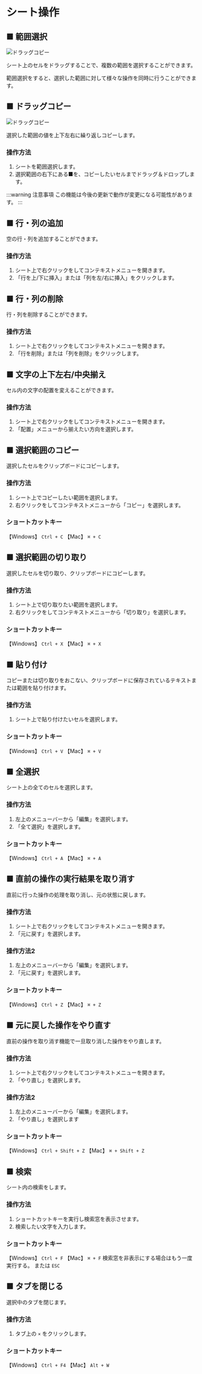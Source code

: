 # シート操作

## ■ 範囲選択

![ドラッグコピー](/csv-plus/assets/img/features/range_selection.png)

シート上のセルをドラッグすることで、複数の範囲を選択することができます。

範囲選択をすると、選択した範囲に対して様々な操作を同時に行うことができます。


## ■ ドラッグコピー

![ドラッグコピー](/csv-plus/assets/img/features/drag_copy.png)

選択した範囲の値を上下左右に繰り返しコピーします。

### 操作方法

1. シートを範囲選択します。
2. 選択範囲の右下にある■を、コピーしたいセルまでドラッグ＆ドロップします。

:::warning 注意事項
この機能は今後の更新で動作が変更になる可能性があります。
:::


## ■ 行・列の追加

空の行・列を追加することができます。

### 操作方法

1. シート上で右クリックをしてコンテキストメニューを開きます。
2. 「行を上/下に挿入」または「列を左/右に挿入」をクリックします。


## ■ 行・列の削除

行・列を削除することができます。

### 操作方法

1. シート上で右クリックをしてコンテキストメニューを開きます。
2. 「行を削除」または「列を削除」をクリックします。


## ■ 文字の上下左右/中央揃え

セル内の文字の配置を変えることができます。

### 操作方法

1. シート上で右クリックをしてコンテキストメニューを開きます。
2. 「配置」メニューから揃えたい方向を選択します。


## ■ 選択範囲のコピー

選択したセルをクリップボードにコピーします。

### 操作方法
1. シート上でコピーしたい範囲を選択します。
2. 右クリックをしてコンテキストメニューから「コピー」を選択します。

### ショートカットキー
【Windows】 `Ctrl + C`
【Mac】 `⌘ + C`


## ■ 選択範囲の切り取り

選択したセルを切り取り、クリップボードにコピーします。

### 操作方法
1. シート上で切り取りたい範囲を選択します。
2. 右クリックをしてコンテキストメニューから「切り取り」を選択します。

### ショートカットキー
【Windows】 `Ctrl + X`
【Mac】 `⌘ + X`


## ■ 貼り付け

コピーまたは切り取りをおこない、クリップボードに保存されているテキストまたは範囲を貼り付けます。

### 操作方法
1. シート上で貼り付けたいセルを選択します。

### ショートカットキー
【Windows】 `Ctrl + V`
【Mac】 `⌘ + V`


## ■ 全選択

シート上の全てのセルを選択します。

### 操作方法
1. 左上のメニューバーから「編集」を選択します。
2. 「全て選択」を選択します。

### ショートカットキー
【Windows】 `Ctrl + A`
【Mac】 `⌘ + A`

## ■ 直前の操作の実行結果を取り消す

直前に行った操作の処理を取り消し、元の状態に戻します。

### 操作方法
1. シート上で右クリックをしてコンテキストメニューを開きます。
2. 「元に戻す」を選択します。

### 操作方法2
1. 左上のメニューバーから「編集」を選択します。
2. 「元に戻す」を選択します。

### ショートカットキー
【Windows】 `Ctrl + Z`
【Mac】 `⌘ + Z`


## ■ 元に戻した操作をやり直す

直前の操作を取り消す機能で一旦取り消した操作をやり直します。

### 操作方法
1. シート上で右クリックをしてコンテキストメニューを開きます。
2. 「やり直し」を選択します。

### 操作方法2
1. 左上のメニューバーから「編集」を選択します。
2. 「やり直し」を選択します

### ショートカットキー
【Windows】 `Ctrl + Shift + Z`
【Mac】 `⌘ + Shift + Z`


## ■ 検索

シート内の検索をします。

### 操作方法
1. ショートカットキーを実行し検索窓を表示させます。
2. 検索したい文字を入力します。

### ショートカットキー
【Windows】 `Ctrl + F`
【Mac】 `⌘ + F`
検索窓を非表示にする場合はもう一度実行する。
または `ESC` 


## ■ タブを閉じる

選択中のタブを閉じます。

### 操作方法
1. タブ上の `×` をクリックします。

### ショートカットキー
【Windows】 `Ctrl + F4`
【Mac】 `Alt + W`


<br>
<br>
<br>

<!-- CSV+使い方 -->
<ins class="adsbygoogle"
style="display:block"
data-ad-client="ca-pub-9835503912749997"
data-ad-slot="2237157972"
data-ad-format="auto"
data-full-width-responsive="true"></ins>
<script>
     (adsbygoogle = window.adsbygoogle || []).push({});
</script>
